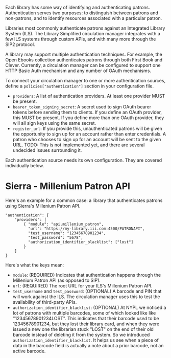 Each library has some way of identifying and authenticating patrons. Authentication serves two purposes: to distinguish between patrons and non-patrons, and to identify resources associated with a particular patron.

Libraries most commonly authenticate patrons against an Integrated Library System (ILS). The Library Simplified circulation manager integrates with a few ILS systems through custom APIs, and with many more through the SIP2 protocol.

A library may support multiple authentication techniques. For example, the Open Ebooks collection authenticates patrons through both First Book and Clever. Currently, a circulation manager can be configured to support one HTTP Basic Auth mechanism and any number of OAuth mechanisms.

To connect your circulation manager to one or more authentication sources, define a `policies["authentication"]` section in your configuration file.

* `providers`: A list of authentication providers. At least one provider MUST be present.
* `bearer_token_signing_secret`: A secret used to sign OAuth bearer tokens before sending them to clients. If you define an OAuth provider, this MUST be present. If you define more than one OAuth provider, they will all sign keys using the same secret.
* `register_url`: If you provide this, unauthenticated patrons will be given the opportunity to sign up for an account rather than enter credentials. A patron who chooses to sign up for an account will be sent to the given URL. TODO: This is not implemented yet, and there are several undecided issues surrounding it.

Each authentication source needs its own configuration. They are covered individually below.

# Sierra - Millenium Patron API

Here's an example for a common case: a library that authenticates patrons using Sierra's Millenium Patron API.

```
"authentication": {
    "providers": [
        { "module": "api.millenium_patron",
          "url": "https://my-library.iii.com:4500/PATRONAPI",
          "test_username": "12345678901234",
          "test_password": "5678",
          "authorization_identifier_blacklist": ["lost"]
        }
    ]
}
```

Here's what the keys mean:

* `module`: (REQUIRED) Indicates that authentication happens through the Millenium Patron API (as opposed to SIP).
* `url`: (REQUIRED) The root URL for your ILS's Millenium Patron API.
* `test_username` and `test_password`: (OPTIONAL) A barcode and PIN that will work against the ILS. The circulation manager uses this to test the availability of third-party APIs.
* `authorization_identifier_blacklist`: (OPTIONAL) At NYPL we noticed a lot of patrons with multiple barcodes, some of which looked like like "12345678901234LOST". This indicates that their barcode _used_ to be 12345678901234, but they lost their library card, and when they were issued a new one the librarian stuck "LOST" on the end of their old barcode instead of deleting it from the system. So we introduced `authorization_identifier_blacklist`. It helps us see when a piece of data in the barcode field is actually a note about a prior barcode, not an active barcode.